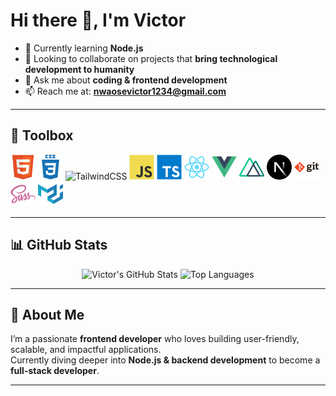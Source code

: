 # Hi there 👋, I'm Victor

- 🌱 Currently learning **Node.js**  
- 👯 Looking to collaborate on projects that **bring technological development to humanity**  
- 💬 Ask me about **coding & frontend development**  
- 📫 Reach me at: **nwaosevictor1234@gmail.com**  

---

## 🧰 Toolbox

<p align="left">
 <img src="https://github.com/devicons/devicon/blob/master/icons/html5/html5-original.svg" alt="HTML5" width="40" height="40"/>
 <img src="https://github.com/devicons/devicon/blob/master/icons/css3/css3-plain-wordmark.svg" alt="CSS3" width="40" height="40"/>
 <img src="https://cdn.worldvectorlogo.com/logos/tailwindcss.svg" alt="TailwindCSS" width="40" height="40"/>
 <img src="https://github.com/devicons/devicon/blob/master/icons/javascript/javascript-original.svg" alt="JavaScript" width="40" height="40"/>
 <img src="https://github.com/devicons/devicon/blob/master/icons/typescript/typescript-original.svg" alt="TypeScript" width="40" height="40"/>
 <img src="https://github.com/devicons/devicon/blob/master/icons/react/react-original.svg" alt="React" width="40" height="40"/>
 <img src="https://github.com/devicons/devicon/blob/master/icons/vuejs/vuejs-original.svg" alt="Vue.js" width="40" height="40"/>
 <img src="https://github.com/devicons/devicon/blob/master/icons/nuxtjs/nuxtjs-original.svg" alt="Nuxt.js" width="40" height="40"/>
 <img src="https://github.com/devicons/devicon/blob/master/icons/nextjs/nextjs-original.svg" alt="Next.js" width="40" height="40"/>
 <img src="https://github.com/devicons/devicon/blob/master/icons/git/git-original-wordmark.svg" alt="Git" width="40" height="40"/>
 <img src="https://github.com/devicons/devicon/blob/master/icons/sass/sass-original.svg" alt="Sass" width="40" height="40"/>
 <img src="https://github.com/devicons/devicon/blob/master/icons/materialui/materialui-original.svg" alt="Material UI" width="40" height="40"/>
</p>

---

## 📊 GitHub Stats

<p align="center">
  <img src="https://github-readme-stats.vercel.app/api?username=victornwaose&show_icons=true&theme=radical" alt="Victor's GitHub Stats" height="160"/>
  <img src="https://github-readme-stats.vercel.app/api/top-langs/?username=victornwaose&layout=compact&hide=java,html,css&theme=radical" alt="Top Languages" height="160"/>
</p>

---

## 🚀 About Me
I’m a passionate **frontend developer** who loves building user-friendly, scalable, and impactful applications.  
Currently diving deeper into **Node.js & backend development** to become a **full-stack developer**.  

---
